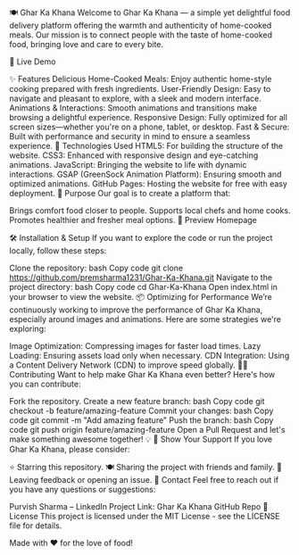 🍽️ Ghar Ka Khana
Welcome to Ghar Ka Khana — a simple yet delightful food delivery platform offering the warmth and authenticity of home-cooked meals. Our mission is to connect people with the taste of home-cooked food, bringing love and care to every bite.

🔗 Live Demo



✨ Features
Delicious Home-Cooked Meals: Enjoy authentic home-style cooking prepared with fresh ingredients.
User-Friendly Design: Easy to navigate and pleasant to explore, with a sleek and modern interface.
Animations & Interactions: Smooth animations and transitions make browsing a delightful experience.
Responsive Design: Fully optimized for all screen sizes—whether you're on a phone, tablet, or desktop.
Fast & Secure: Built with performance and security in mind to ensure a seamless experience.
🚀 Technologies Used
HTML5: For building the structure of the website.
CSS3: Enhanced with responsive design and eye-catching animations.
JavaScript: Bringing the website to life with dynamic interactions.
GSAP (GreenSock Animation Platform): Ensuring smooth and optimized animations.
GitHub Pages: Hosting the website for free with easy deployment.
🎯 Purpose
Our goal is to create a platform that:

Brings comfort food closer to people.
Supports local chefs and home cooks.
Promotes healthier and fresher meal options.
📸 Preview
Homepage
<!-- Add your screenshot link -->

🛠️ Installation & Setup
If you want to explore the code or run the project locally, follow these steps:

Clone the repository:
bash
Copy code
git clone https://github.com/premsharma1231/Ghar-Ka-Khana.git
Navigate to the project directory:
bash
Copy code
cd Ghar-Ka-Khana
Open index.html in your browser to view the website.
📦 Optimizing for Performance
We’re continuously working to improve the performance of Ghar Ka Khana, especially around images and animations. Here are some strategies we're exploring:

Image Optimization: Compressing images for faster load times.
Lazy Loading: Ensuring assets load only when necessary.
CDN Integration: Using a Content Delivery Network (CDN) to improve speed globally.
👩‍💻 Contributing
Want to help make Ghar Ka Khana even better? Here's how you can contribute:

Fork the repository.
Create a new feature branch:
bash
Copy code
git checkout -b feature/amazing-feature
Commit your changes:
bash
Copy code
git commit -m "Add amazing feature"
Push the branch:
bash
Copy code
git push origin feature/amazing-feature
Open a Pull Request and let's make something awesome together! 💡
🌟 Show Your Support
If you love Ghar Ka Khana, please consider:

⭐ Starring this repository.
🍽️ Sharing the project with friends and family.
📝 Leaving feedback or opening an issue.
📧 Contact
Feel free to reach out if you have any questions or suggestions:

Purvish Sharma – LinkedIn
Project Link: Ghar Ka Khana GitHub Repo
📝 License
This project is licensed under the MIT License - see the LICENSE file for details.

Made with ❤️ for the love of food!